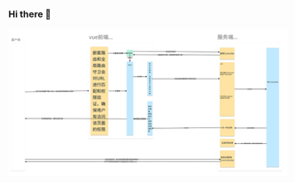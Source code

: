 ### Hi there 👋

<!--
**52Doraemon/52Doraemon** is a ✨ _special_ ✨ repository because its `README.md` (this file) appears on your GitHub profile.

Here are some ideas to get you started:

- 🔭 I’m currently working on ...
- 🌱 I’m currently learning ...
- 👯 I’m looking to collaborate on ...
- 🤔 I’m looking for help with ...
- 💬 Ask me about ...
- 📫 How to reach me: ...
- 😄 Pronouns: ...
- ⚡ Fun fact: ...
-->
![Alt Text](https://raw.githubusercontent.com/52Doraemon/52Doraemon/806b9b59046d35c1b3f5a417494bb2cc736a0769/images/project-quick-start-workflow-diagram.svg)
